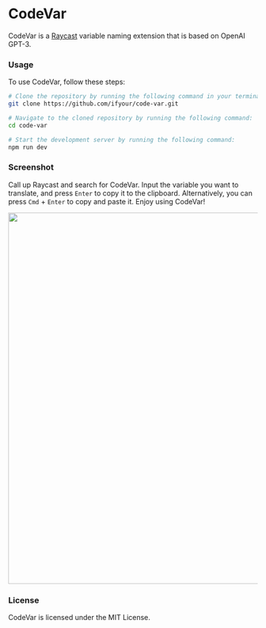 # CodeVar

CodeVar is a [Raycast](https://www.raycast.com/) variable naming extension that is based on OpenAI GPT-3.

### Usage

To use CodeVar, follow these steps:

```bash
# Clone the repository by running the following command in your terminal:
git clone https://github.com/ifyour/code-var.git

# Navigate to the cloned repository by running the following command:
cd code-var

# Start the development server by running the following command:
npm run dev
```

### Screenshot

Call up Raycast and search for CodeVar. Input the variable you want to translate, and press `Enter` to copy it to the clipboard. Alternatively, you can press `Cmd` + `Enter` to copy and paste it. Enjoy using CodeVar!

<img src="https://user-images.githubusercontent.com/15377484/226154935-4f1c0052-a8e2-45dc-9cd6-d97dfdf42993.png" width="750px" />

### License

CodeVar is licensed under the MIT License.
